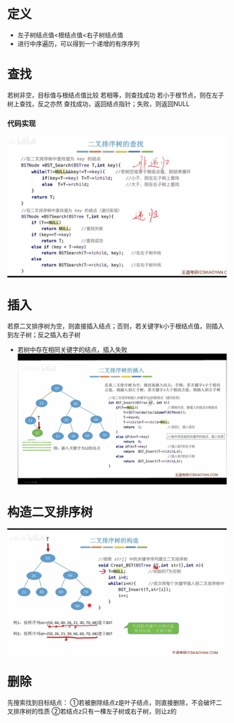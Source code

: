 


# 定义

- 左子树结点值<根结点值<右子树结点值
- 进行中序遍历，可以得到一个递增的有序序列

# 查找
若树非空，目标值与根结点值比较
若相等，则查找成功
若小于根节点，则在左子树上查找，反之亦然
查找成功，返回结点指针；失败，则返回NULL

###  代码实现
![输入图片说明](/imgs/2025-07-09/8G0QMPxDnwexLu8c.jpeg)


# 插入
若原二叉排序树为空，则直接插入结点；否则，若关键字k小于根结点值，则插入到左子树；反之插入右子树

- 若树中存在相同关键字的结点，插入失败
![输入图片说明](/imgs/2025-07-09/8hBjpZFngEaOdWcu.jpeg)

# 构造二叉排序树

![输入图片说明](/imgs/2025-07-09/6kqlL6zYhx4Zm7Jj.jpeg)

# 删除
先搜索找到目标结点：
①若被删除结点z是叶子结点，则直接删除，不会破坏二叉排序树的性质
②若结点z只有一棵左子树或右子树，则让z的

<!--stackedit_data:
eyJoaXN0b3J5IjpbNzI5NDg3MTg1LDMxOTY5OTkwMCwxNzEzMD
Q3NjAsLTIxMDUwNzg5MTNdfQ==
-->